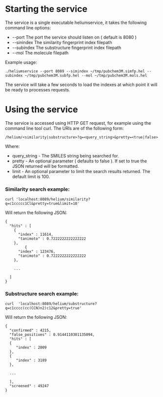 # Starting the service

The service is a single executable heliumservice, it takes the following command line options:

- --port The port the service should listen on ( default is 8080 )
- --sinindex The similarity fingerprint index filepath
- --subindex The substructure fingerprint index filepath
- --mol The molecule filepath

Example usage:

    ./heliumservice --port 8089 --simindex ~/tmp/pubchem3M.simfp.hel --subindex ~/tmp/pubchem3M.subfp.hel --mol ~/tmp/pubchem3M.mols.hel

The service will take a few seconds to load the indexes at which point it will be ready to processes requests.

# Using the service

The service is accessed using HTTP GET request, for example using the command line tool curl. The URIs are of the following form:

    /helium/<similarity|substructure>?q=<query_string>&pretty=<true|false>
    
Where:

- query_string - The SMILES string being searched for.
- pretty - An optional parameter ( defaults to false ). If set to true the JSON returned will be formatted.
- limit - An optional parameter to limit the search results returned. The default limit is 100.

 
### Similarity search example:

    curl 'localhost:8089/helium/similarity?q=c1ccccc1Cl&pretty=true&limit=10'

Will return the following JSON:

    {
      "hits" : [
        {
          "index" : 11614,
          "tanimoto" : 0.7222222222222222
        },
             {
          "index" : 123476,
          "tanimoto" : 0.7222222222222222
        },

        ...
        
      ]
    }

### Substructure search example:

    curl  'localhost:8089/helium/substructure?q=c1cccc(cc(CCN)n2)c12&pretty=true'    

Will return the following JSON:

    {
      "confirmed" : 4215,
      "false_positives" : 0.9144110301135094,
      "hits" : [
      {
         "index" : 2009
      },
      {
         "index" : 3189
      },
      
      ...
      
      ],
      "screened" : 49247
    }
      
      
